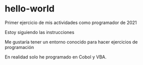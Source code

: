 # hello-world
Primer ejercicio de mis actividades como programador de 2021

Estoy siguiendo las instrucciones

Me gustaría tener un entorno conocido para hacer ejercicios de programación

En realidad solo he programado en Cobol y VBA.

